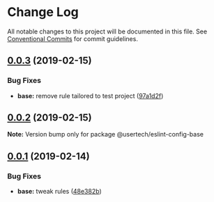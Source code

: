 # Change Log

All notable changes to this project will be documented in this file.
See [Conventional Commits](https://conventionalcommits.org) for commit guidelines.

## [0.0.3](https://github.com/usertech/eslint-config/compare/v0.0.2...v0.0.3) (2019-02-15)


### Bug Fixes

* **base:** remove rule tailored to test project ([97a1d2f](https://github.com/usertech/eslint-config/commit/97a1d2f))





## [0.0.2](https://github.com/usertech/eslint-config/compare/v0.0.1...v0.0.2) (2019-02-15)

**Note:** Version bump only for package @usertech/eslint-config-base





## [0.0.1](https://github.com/usertech/eslint-config/compare/v0.0.0...v0.0.1) (2019-02-14)


### Bug Fixes

* **base:** tweak rules ([48e382b](https://github.com/usertech/eslint-config/commit/48e382b))
